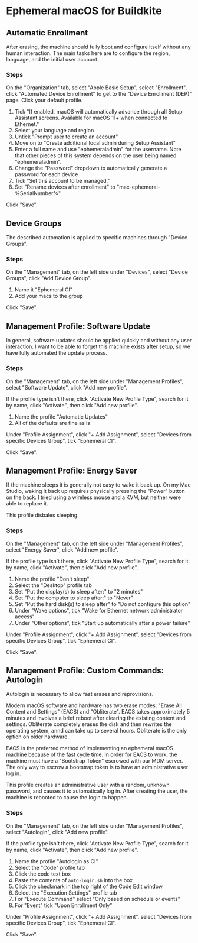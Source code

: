 # Ephemeral macOS for Buildkite

## Automatic Enrollment

After erasing, the machine should fully boot and configure itself without any human interaction.
The main tasks here are to configure the region, language, and the initial user account.

### Steps

On the "Organization" tab,
select "Apple Basic Setup",
select "Enrollment",
click "Automated Device Enrollment"
to get to the "Device Enrollment (DEP)" page.
Click your default profile.

1. Tick "If enabled, macOS will automatically advance through all Setup Assistant screens. Available for macOS 11+ when connected to Ethernet."
1. Select your language and region
1. Untick "Prompt user to create an account"
1. Move on to "Create additional local admin during Setup Assistant"
1. Enter a full name and use "ephemeraladmin" for the username. Note that other pieces of this system depends on the user being named "ephemeraladmin".
1. Change the "Password" dropdown to automatically generate a password for each device
1. Tick "Set this account to be managed."
1. Set "Rename devices after enrollment" to "mac-ephemeral-%SerialNumber%"

Click "Save".

## Device Groups

The described automation is applied to specific machines through "Device Groups".

### Steps

On the "Management" tab,
on the left side under "Devices",
select "Device Groups",
click "Add Device Group".

1. Name it "Ephemeral CI"
2. Add your macs to the group

Click "Save".

## Management Profile: Software Update

In general, software updates should be applied quickly and without any user interaction.
I want to be able to forget this machine exists after setup, so we have fully automated the update process.

### Steps

On the "Management" tab,
on the left side under "Management Profiles",
select "Software Update",
click "Add new profile".

If the profile type isn't there,
click "Activate New Profile Type",
search for it by name,
click "Activate",
then click "Add new profile".

1. Name the profile "Automatic Updates"
2. All of the defaults are fine as is

Under "Profile Assignment",
click "+ Add Assignment",
select "Devices from specific Devices Group",
tick "Ephemeral CI".

Click "Save".

## Management Profile: Energy Saver

If the machine sleeps it is generally not easy to wake it back up.
On my Mac Studio, waking it back up requires physically pressing the "Power" button on the back.
I tried using a wireless mouse and a KVM, but neither were able to replace it.

This profile disbales sleeping.

### Steps

On the "Management" tab,
on the left side under "Management Profiles",
select "Energy Saver",
click "Add new profile".

If the profile type isn't there,
click "Activate New Profile Type",
search for it by name,
click "Activate",
then click "Add new profile".

1. Name the profile "Don't sleep"
2. Select the "Desktop" profile tab
3. Set "Put the display(s) to sleep after:" to "2 minutes"
4. Set "Put the computer to sleep after:" to "Never"
5. Set "Put the hard disk(s) to sleep after" to "Do not configure this option"
6. Under "Wake options", tick "Wake for Ethernet network administrator access"
7. Under "Other options", tick "Start up automatically after a power failure"


Under "Profile Assignment",
click "+ Add Assignment",
select "Devices from specific Devices Group",
tick "Ephemeral CI".

Click "Save".

## Management Profile: Custom Commands: Autologin

Autologin is necessary to allow fast erases and reprovisions.

Modern macOS software and hardware has two erase modes: "Erase All Content and Settings" (EACS) and "Obliterate".
EACS takes approximately 5 minutes and involves a brief reboot after clearing the existing content and settings.
Obliterate completely erases the disk and then rewrites the operating system, annd can take up to several hours.
Obliterate is the only option on older hardware.

EACS is the preferred method of implementing an ephemeral macOS machine because of the fast cycle time.
In order for EACS to work, the machine must have a "Bootstrap Token" escrowed with our MDM server.
The only way to escrow a bootstrap token is to have an administrative user log in.

This profile creates an administrative user with a random, unknown password, and causes it to automatically log in.
After creating the user, the machine is rebooted to cause the login to happen.
### Steps

On the "Management" tab,
on the left side under "Management Profiles",
select "Autologin",
click "Add new profile".

If the profile type isn't there,
click "Activate New Profile Type",
search for it by name,
click "Activate",
then click "Add new profile".

1. Name the profile "Autologin as CI"
1. Select the "Code" profile tab
1. Click the code text box
1. Paste the contents of `auto-login.sh` into the box
1. Click the checkmark in the top right of the Code Edit window
1. Select the "Execution Settings" profile tab
1. For "Execute Command" select "Only based on schedule or events"
1. For "Event" tick "Upon Enrollment Only"

Under "Profile Assignment",
click "+ Add Assignment",
select "Devices from specific Devices Group",
tick "Ephemeral CI".

Click "Save".
